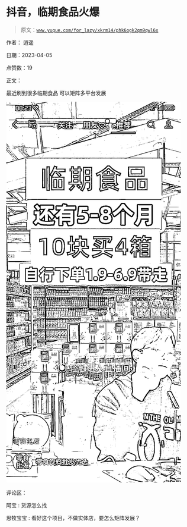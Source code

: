 # 抖音，临期食品火爆

> 原文：[`www.yuque.com/for_lazy/xkrm14/phk6ogk2qm9qwl6x`](https://www.yuque.com/for_lazy/xkrm14/phk6ogk2qm9qwl6x)

作者： 逍遥

日期：2023-04-05

点赞数：19

正文：

最近刷到很多临期食品 可以矩阵多平台发展

![](img/38154cd1267c9bfdab52bfe0d1b395c1.png)  

评论区：

阿宝 : 货源怎么找

思牧宝宝 : 看好这个项目，不做实体店，要怎么矩阵发展？




